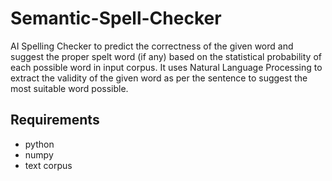 # Semantic-Spell-Checker
AI Spelling Checker to predict the correctness of the given word and suggest the proper spelt word (if any) based on the statistical probability of each possible word in input corpus. It uses Natural Language Processing to extract the validity of the given word as per the sentence to suggest the most suitable word possible.

## Requirements
* python
* numpy
* text corpus
